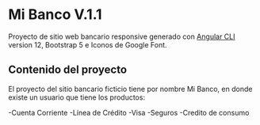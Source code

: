 # Mi Banco V.1.1

Proyecto de sitio web bancario responsive generado con [Angular CLI](https://github.com/angular/angular-cli) version 12, Bootstrap 5 e Iconos de Google Font.

## Contenido del proyecto

El proyecto del sitio bancario ficticio tiene por nombre Mi Banco, en donde existe un usuario que tiene los productos:

-Cuenta Corriente
-Línea de Crédito
-Visa
-Seguros
-Credito de consumo